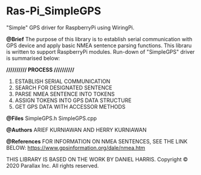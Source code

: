 # Ras-Pi_SimpleGPS
"Simple" GPS driver for RaspberryPi using WiringPi.

**@Brief**
The purpose of this library is to establish serial communication with GPS device and apply
basic NMEA sentence parsing functions. This libraru is written to support RaspberryPi modules.
Run-down of "SimpleGPS" driver is summarised below:

**////////// PROCESS //////////**

1. ESTABLISH SERIAL COMMUNICATION
2. SEARCH FOR DESIGNATED SENTENCE
3. PARSE NMEA SENTENCE INTO TOKENS
4. ASSIGN TOKENS INTO GPS DATA STRUCTURE
5. GET GPS DATA WITH ACCESSOR METHODS

**@Files**
SimpleGPS.h
SimpleGPS.cpp

**@Authors**
ARIEF KURNIAWAN AND HERRY KURNIAWAN

**@References**
FOR INFORMATION ON NMEA SENTENCES, SEE THE LINK BELOW:
https://www.gpsinformation.org/dale/nmea.htm

THIS LIBRARY IS BASED ON THE WORK BY DANIEL HARRIS.
Copyright © 2020 Parallax Inc.
All rights reserved.
